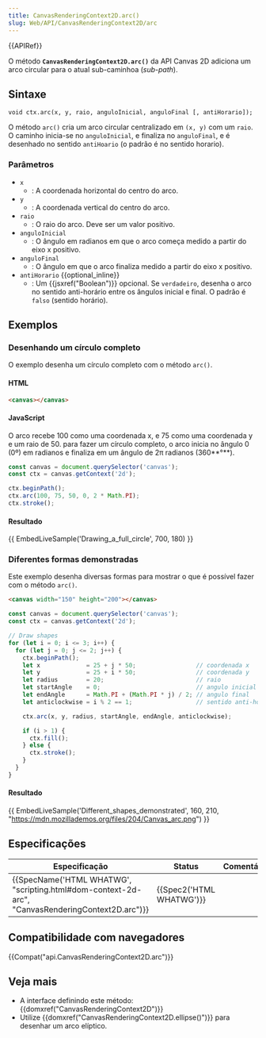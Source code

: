 ```yaml
---
title: CanvasRenderingContext2D.arc()
slug: Web/API/CanvasRenderingContext2D/arc
---
```

{{APIRef}}

O método **`CanvasRenderingContext2D.arc()`** da API Canvas 2D adiciona um arco circular para o atual sub-caminhoa (_sub-path_).

## Sintaxe

```
void ctx.arc(x, y, raio, anguloInicial, anguloFinal [, antiHorario]);
```

O método `arc()` cria um arco circular centralizado em `(x, y)` com um `raio`. O caminho inicia-se no `anguloInicial`, e finaliza no `anguloFinal`, e é desenhado no sentido `antiHoario` (o padrão é no sentido horario).

### Parâmetros

- `x`
  - : A coordenada horizontal do centro do arco.
- `y`
  - : A coordenada vertical do centro do arco.
- `raio`
  - : O raio do arco. Deve ser um valor positivo.
- `anguloInicial`
  - : O ângulo em radianos em que o arco começa medido a partir do eixo x positivo.
- `anguloFinal`
  - : O ângulo em que o arco finaliza medido a partir do eixo x positivo.
- `antiHorario` {{optional_inline}}
  - : Um {{jsxref("Boolean")}} opcional. Se `verdadeiro`, desenha o arco no sentido anti-horário entre os ângulos inicial e final. O padrão é `falso` (sentido horário).

## Exemplos

### Desenhando um círculo completo

O exemplo desenha um círculo completo com o método `arc()`.

#### HTML

```html
<canvas></canvas>
```

#### JavaScript

O arco recebe 100 como uma coordenada x, e 75 como uma coordenada y e um raio de 50. para fazer um círculo completo, o arco inicia no ângulo 0 (0º) em radianos e finaliza em um ângulo de 2π radianos (360**°**).

```js
const canvas = document.querySelector('canvas');
const ctx = canvas.getContext('2d');

ctx.beginPath();
ctx.arc(100, 75, 50, 0, 2 * Math.PI);
ctx.stroke();
```

#### Resultado

{{ EmbedLiveSample('Drawing_a_full_circle', 700, 180) }}

### Diferentes formas demonstradas

Este exemplo desenha diversas formas para mostrar o que é possível fazer com o método `arc()`.

```html hidden
<canvas width="150" height="200"></canvas>
```

```js
const canvas = document.querySelector('canvas');
const ctx = canvas.getContext('2d');

// Draw shapes
for (let i = 0; i <= 3; i++) {
  for (let j = 0; j <= 2; j++) {
    ctx.beginPath();
    let x             = 25 + j * 50;                 // coordenada x
    let y             = 25 + i * 50;                 // coordenada y
    let radius        = 20;                          // raio
    let startAngle    = 0;                           // angulo inicial
    let endAngle      = Math.PI + (Math.PI * j) / 2; // angulo final
    let anticlockwise = i % 2 == 1;                  // sentido anti-horário

    ctx.arc(x, y, radius, startAngle, endAngle, anticlockwise);

    if (i > 1) {
      ctx.fill();
    } else {
      ctx.stroke();
    }
  }
}
```

#### Resultado

{{ EmbedLiveSample('Different_shapes_demonstrated', 160, 210, "https://mdn.mozillademos.org/files/204/Canvas_arc.png") }}

## Especificações

| Especificação                                                                                                                    | Status                           | Comentário |
| -------------------------------------------------------------------------------------------------------------------------------- | -------------------------------- | ---------- |
| {{SpecName('HTML WHATWG', "scripting.html#dom-context-2d-arc", "CanvasRenderingContext2D.arc")}} | {{Spec2('HTML WHATWG')}} |            |

## Compatibilidade com navegadores

{{Compat("api.CanvasRenderingContext2D.arc")}}

## Veja mais

- A interface definindo este método: {{domxref("CanvasRenderingContext2D")}}
- Utilize {{domxref("CanvasRenderingContext2D.ellipse()")}} para desenhar um arco elíptico.
